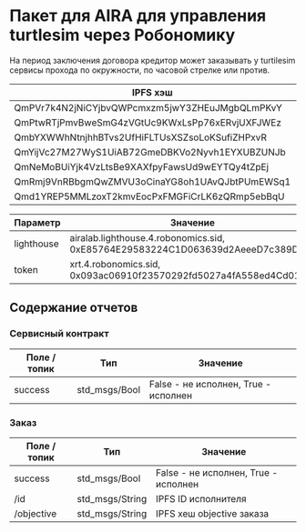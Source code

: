 Пакет для AIRA для управления turtlesim через Робономику
========================================================

На период заключения договора кредитор может заказывать у turtilesim сервисы прохода по окружности, по часовой стрелке или против.

IPFS хэш                                       | Имя файла
-----------------------------------------------|-------------------------------------------------------
QmPVr7k4N2jNiCYjbvQWPcmxzm5jwY3ZHEuJMgbQLmPKvY | turtlesim_aira_order_allow.model
QmPtwRTjPmvBweSmG4zVGtUc9KWxLsPp76xERvjUXFJWEz | turtlesim_aira_order_duration_1h.objective
QmbYXWWhNtnjhhBTvs2UfHiFLTUsXSZsoLoKSufiZHPxvR | turtlesim_aira_order_duration_24h.objective
QmYijVc27M27WyS1UiAB72GmeDBKVo2Nyvh1EYXUBZUNJb | turtlesim_aira_order_duration_60s.objective
QmNeMoBUiYjk4VzLtsBe9XAXfpyFawsUd9wEYTQy4tZpEj | turtlesim_aira_order_move.model
QmRmj9VnRBbgmQwZMVU3oCinaYG8oh1UAvQJbtPUmEWSq1 | turtlesim_aira_order_circle_clockwise.objective
Qmd1YREP5MMLzoxT2kmvEocPxFMGFiCrLK6zQRmp5ebBqU | turtlesim_aira_order_circle_counterclockwise.objective

Параметр      | Значение
--------------|--------------------------------------------------------------------------------
lighthouse    | airalab.lighthouse.4.robonomics.sid, 0xE85764E29583224C1D063639d2AeeeD7c389DF4d
token         | xrt.4.robonomics.sid, 0x093ac06910f23570292fd5027a4fA558ed4Cd010

Содержание отчетов
------------------

### Сервисный контракт

Поле / топик | Тип           | Значение
-------------|---------------|-------------------------------------
success	     | std_msgs/Bool | False - не исполнен, True - исполнен

### Заказ

Поле / топик | Тип             | Значение
-------------|-----------------|-------------------------------------
success	     | std_msgs/Bool   | False - не исполнен, True - исполнен
/id          | std_msgs/String | IPFS ID исполнителя
/objective   | std_msgs/String | IPFS хеш objective заказа
